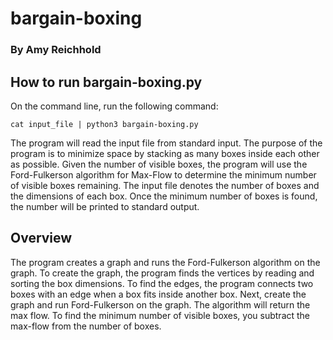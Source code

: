 # bargain-boxing
### By Amy Reichhold

## How to run bargain-boxing.py
On the command line, run the following command:
```
cat input_file | python3 bargain-boxing.py
```
The program will read the input file from standard input. The purpose of the
program is to minimize space by stacking as many boxes inside each other as
possible. Given the number of visible boxes, the program will use the
Ford-Fulkerson algorithm for Max-Flow to determine the minimum number of
visible boxes remaining. The input file denotes the number of boxes and the
dimensions of each box. Once the minimum number of boxes is found, the number
will be printed to standard output.


## Overview
The program creates a graph and runs the Ford-Fulkerson algorithm on the graph.
To create the graph, the program finds the vertices by reading and sorting
the box dimensions. To find the edges, the program connects two boxes with an
edge when a box fits inside another box. Next, create the graph and run
Ford-Fulkerson on the graph. The algorithm will return the max flow. To find
the minimum number of visible boxes, you subtract the max-flow from the
number of boxes.
